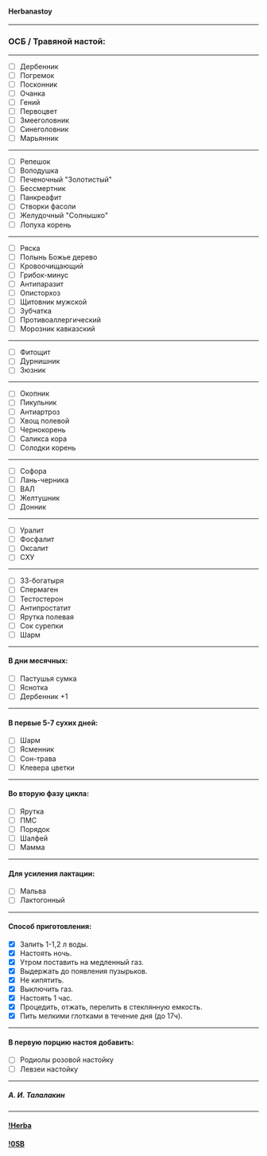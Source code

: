 #### Herbanastoy
***  
### ОСБ / Травяной настой:
***  
- [ ] Дербенник
- [ ] Погремок 
- [ ] Посконник
- [ ] Очанка
- [ ] Гений
- [ ] Первоцвет
- [ ] Змееголовник
- [ ] Синеголовник
- [ ] Марьянник
***
- [ ] Репешок
- [ ] Володушка
- [ ] Печеночный "Золотистый"
- [ ] Бессмертник
- [ ] Панкреафит
- [ ] Створки фасоли
- [ ] Желудочный "Солнышко"
- [ ] Лопуха корень
***
- [ ] Ряска
- [ ] Полынь Божье дерево
- [ ] Кровоочищающий
- [ ] Грибок-минус
- [ ] Антипаразит
- [ ] Описторхоз
- [ ] Щитовник мужской
- [ ] Зубчатка
- [ ] Противоаллергический
- [ ] Морозник кавказский
***
- [ ] Фитощит
- [ ] Дурнишник
- [ ] Зюзник
***
- [ ] Окопник
- [ ] Пикульник
- [ ] Антиартроз
- [ ] Хвощ полевой
- [ ] Чернокорень
- [ ] Саликса кора
- [ ] Солодки корень
***
- [ ] Софора
- [ ] Лань-черника
- [ ] ВАЛ
- [ ] Желтушник
- [ ] Донник
***
- [ ] Уралит
- [ ] Фосфалит
- [ ] Оксалит
- [ ] СХУ
***
- [ ] 33-богатыря
- [ ] Спермаген
- [ ] Тестостерон
- [ ] Антипростатит
- [ ] Ярутка полевая
- [ ] Сок сурепки
- [ ] Шарм
***
#### В дни месячных:
- [ ] Пастушья сумка
- [ ] Яснотка
- [ ] Дербенник +1
***
#### В первые 5-7 сухих дней:
- [ ] Шарм
- [ ] Ясменник
- [ ] Сон-трава
- [ ] Клевера цветки
***
#### Во вторую фазу цикла:
- [ ] Ярутка
- [ ] ПМС
- [ ] Порядок
- [ ] Шалфей
- [ ] Мамма
***
#### Для усиления лактации:
- [ ] Мальва
- [ ] Лактогонный
***
#### Способ приготовления:
- [x] Залить 1-1,2 л воды.
- [x] Настоять ночь.
- [x] Утром поставить на медленный газ.
- [x] Выдержать до появления пузырьков.
- [x] Не кипятить. 
- [x] Выключить газ.
- [x] Настоять 1 час.
- [x] Процедить, отжать, перелить в стеклянную емкость.
- [x] Пить мелкими глотками в течение дня (до 17ч).
***
####  В первую порцию настоя добавить:
- [ ] Родиолы розовой настойку
- [ ] Левзеи настойку
***
##### А. И. Талалакин
***
#### [!Herba](!Herba.md#Herba)  
#### [!0SB](!0SB.md#OSB)
